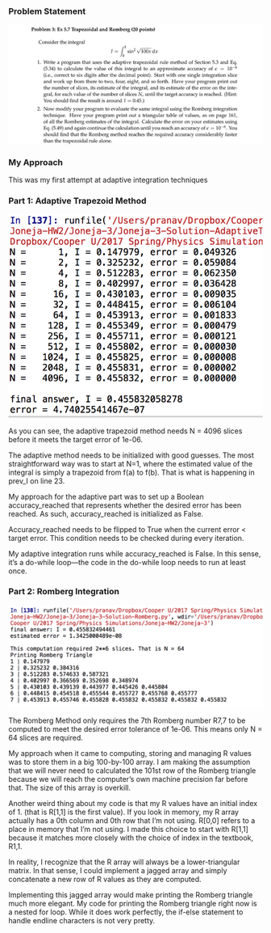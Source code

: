 ### Problem Statement
![ps1](https://github.com/pjoneja/Portfolio/blob/master/Physics%20Simulations/Trapezoidal%20and%20Romberg%20Integration/ps1.png?raw=true)

### My Approach
This was my first attempt at adaptive integration techniques

### Part 1: Adaptive Trapezoid Method

![trap](https://github.com/pjoneja/Portfolio/blob/master/Physics%20Simulations/Trapezoidal%20and%20Romberg%20Integration/trap.png?raw=true)

As you can see, the adaptive trapezoid method needs N = 4096 slices before it meets the target error of 1e-06. 

The adaptive method needs to be initialized with good guesses. The most straightforward way was to start at N=1, where the estimated value of the integral is simply a trapezoid from f(a) to f(b). That is what is happening in prev_I on line 23.

My approach for the adaptive part was to set up a Boolean accuracy_reached that represents whether the desired error has been reached. As such, accuracy_reached is initialized as False. 

Accuracy_reached needs to be flipped to True when the current error < target error. This condition needs to be checked during every iteration.

My adaptive integration runs while accuracy_reached is False. In this sense, it’s a do-while loop—the code in the do-while loop needs to run at least once.


### Part 2: Romberg Integration

![romberg](https://github.com/pjoneja/Portfolio/blob/master/Physics%20Simulations/Trapezoidal%20and%20Romberg%20Integration/romberg.png?raw=true)

The Romberg Method only requires the 7th Romberg number R7,7 to be computed to meet the desired error tolerance of 1e-06. This means only N = 64 slices are required. 

My approach when it came to computing, storing and managing R values was to store them in a big 100-by-100 array. I am making the assumption that we will never need to calculated the 101st row of the Romberg triangle because we will reach the computer’s own machine precision far before that. The size of this array is overkill.

Another weird thing about my code is that my R values have an initial index of 1. (that is R[1,1] is the first value). If you look in memory, my R array actually has a 0th column and 0th row that I’m not using. R[0,0] refers to a place in memory that I’m not using. I made this choice to start with R[1,1] because it matches more closely with the choice of index in the textbook, R1,1.  

In reality, I recognize that the R array will always be a lower-triangular matrix. In that sense, I could implement a jagged array and simply concatenate a new row of R values as they are computed.

Implementing this jagged array would make printing the Romberg triangle much more elegant. My code for printing the Romberg triangle right now is a nested for loop. While it does work perfectly, the if-else statement to handle endline characters is not very pretty.
